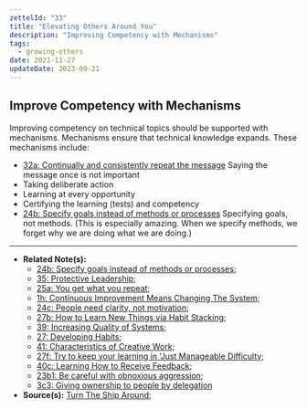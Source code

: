 ```yaml
---
zettelId: "33"
title: "Elevating Others Around You"
description: "Improving Competency with Mechanisms"
tags:
  - growing-others
date: 2021-11-27
updateDate: 2023-09-21
---
```


## Improve Competency with Mechanisms

Improving competency on technical topics should be supported with mechanisms. Mechanisms ensure that technical knowledge expands. These mechanisms include:

- [32a: Continually and consistently repeat the message](/notes/32a/) Saying the message once is not important
- Taking deliberate action
- Learning at every opportunity
- Certifying the learning (tests) and competency
- [24b: Specify goals instead of methods or processes](/notes/24b/) Specifying goals, not methods. (This is especially amazing. When we specify methods, we forget why we are doing what we are doing.)

---

- **Related Note(s):**
  - [24b: Specify goals instead of methods or processes](/notes/24b/);
  - [35: Protective Leadership](/notes/35/);
  - [25a: You get what you repeat](/notes/25a/);
  - [1h: Continuous Improvement Means Changing The System](/notes/1h/);
  - [24c: People need clarity, not motivation](/notes/24c/);
  - [27b: How to Learn New Things via Habit Stacking](/notes/27b/);
  - [39: Increasing Quality of Systems](/notes/39/);
  - [27: Developing Habits](/notes/27/);
  - [41: Characteristics of Creative Work](/notes/41/);
  - [27f: Try to keep your learning in 'Just Manageable Difficulty](/notes/27f/);
  - [40c: Learning How to Receive Feedback](/notes/40c/);
  - [23b1: Be careful with obnoxious aggression](/notes/23b1/);
  - [3c3: Giving ownership to people by delegation](/notes/3c3/)
- **Source(s):** [Turn The Ship Around](/books/turn-the-ship-around-summary-book-chapter-notes/);
